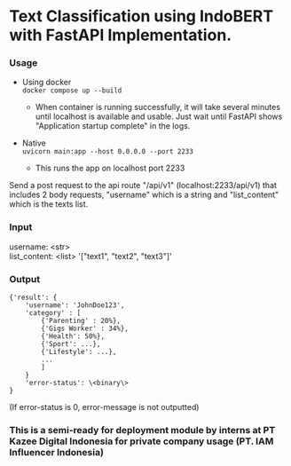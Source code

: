 # Text Classification using IndoBERT with FastAPI Implementation.

### Usage
- Using docker <br>
`docker compose up --build`
    - When container is running successfully, it will take several minutes until localhost is available and usable. Just wait until FastAPI shows "Application startup complete" in the logs.

- Native <br>
`uvicorn main:app --host 0.0.0.0 --port 2233`
    - This runs the app on localhost port 2233

Send a post request to the api route "/api/v1" (localhost:2233/api/v1) that includes 2 body requests, "username" which is a string and "list_content" which is the texts list.

### Input
username: \<str\> <br>
list_content: \<list\> '["text1", "text2", "text3"]'

### Output
```
{'result': {
    'username': 'JohnDoe123',
    'category' : [
        {'Parenting' : 20%},
        {'Gigs Worker' : 34%},
        {'Health': 50%},
        {'Sport': ...},
        {'Lifestyle': ...},
        ...
        ]
    }
    'error-status': \<binary\>
}
```
(If error-status is 0, error-message is not outputted)

### This is a semi-ready for deployment module by interns at PT Kazee Digital Indonesia for private company usage (PT. IAM Influencer Indonesia)
